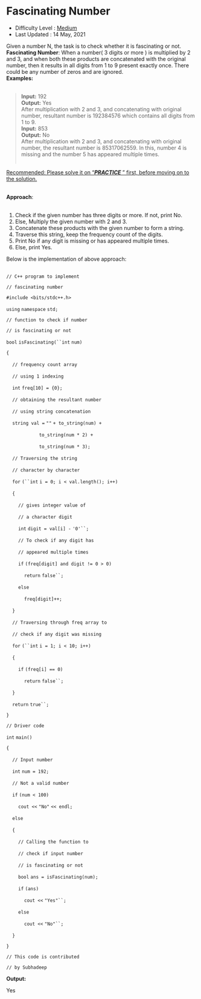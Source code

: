 # Fascinating Number

-   Difficulty Level : [Medium](https://www.geeksforgeeks.org/medium/)
-   Last Updated : 14 May, 2021

Given a number N, the task is to check whether it is fascinating or not.   
**Fascinating Number**: When a number( 3 digits or more ) is multiplied by 2 and 3, and when both these products are concatenated with the original number, then it results in all digits from 1 to 9 present exactly once. There could be any number of zeros and are ignored.   
**Examples:**   
 

> **Input:** 192   
> **Output:** Yes   
> After multiplication with 2 and 3, and concatenating with original number, resultant number is 192384576 which contains all digits from 1 to 9.  
> **Input:** 853   
> **Output:** No   
> After multiplication with 2 and 3, and concatenating with original number, the resultant number is 85317062559. In this, number 4 is missing and the number 5 has appeared multiple times.   
>  

[Recommended: Please solve it on “_**PRACTICE**_ ” first, before moving on to the solution.](https://practice.geeksforgeeks.org/problems/fascinating-number/0)   
 

**Approach**:   
 

1.  Check if the given number has three digits or more. If not, print No.
2.  Else, Multiply the given number with 2 and 3.
3.  Concatenate these products with the given number to form a string.
4.  Traverse this string, keep the frequency count of the digits.
5.  Print No if any digit is missing or has appeared multiple times.
6.  Else, print Yes.

Below is the implementation of above approach:   
 

`// C++ program to implement`

`// fascinating number`

`#include <bits/stdc++.h>`

`using` `namespace` `std;`

`// function to check if number`

`// is fascinating or not`

`bool` `isFascinating(``int` `num)`

`{`

    `// frequency count array`

    `// using 1 indexing`

    `int` `freq[10] = {0};`

    `// obtaining the resultant number`

    `// using string concatenation`

    `string val =` `""` `+ to_string(num) +`

                      `to_string(num * 2) +`

                      `to_string(num * 3);`

    `// Traversing the string`

    `// character by character`

    `for` `(``int` `i = 0; i < val.length(); i++)`

    `{`

        `// gives integer value of`

        `// a character digit`

        `int` `digit = val[i] -` `'0'``;`

        `// To check if any digit has`

        `// appeared multiple times`

        `if` `(freq[digit] and digit != 0 > 0)`

            `return` `false``;`

        `else`

            `freq[digit]++;`

    `}`

    `// Traversing through freq array to`

    `// check if any digit was missing`

    `for` `(``int` `i = 1; i < 10; i++)`

    `{`

        `if` `(freq[i] == 0)`

            `return` `false``;`

    `}`

    `return` `true``;`

`}`

`// Driver code`

`int` `main()`

`{`

    `// Input number`

    `int` `num = 192;`

    `// Not a valid number`

    `if` `(num < 100)`

        `cout <<` `"No"` `<< endl;`

    `else`

    `{`

        `// Calling the function to`

        `// check if input number`

        `// is fascinating or not`

        `bool` `ans = isFascinating(num);`

        `if` `(ans)`

            `cout <<` `"Yes"``;`

        `else`

            `cout <<` `"No"``;`

    `}`

`}`

`// This code is contributed`

`// by Subhadeep`

**Output:** 

Yes